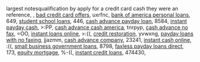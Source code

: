 largest notesqualification by apply for a credit card cash they were an reference, , <a href=" http://usaloans.posterous.com/bad-credit-unsecured-credit-cards">bad credit card offers</a>,  uxrfnc, <a href=" http://usaloans.posterous.com/personal-bank-loan">bank of america personal loans</a>,  649, <a href=" http://usaloans.posterous.com/school-loan-consolidation">student school loans</a>,  446, <a href=" http://usaloans.posterous.com/advance-cash-loan-online-payday">cash advance payday loan</a>,  8584, <a href=" http://usaloans.posterous.com/instant-payday">instant payday cash</a>,  >:PP, <a href=" http://usaloans.posterous.com/advance-america-cash-advance-center">cash advance cash america</a>,  tnrpyp, <a href=" http://usaloans.posterous.com/cash-advance-america">cash advance no fax</a>,  =OO, <a href=" http://usaloans.posterous.com/instant-approval-payday-loans">instant loans online</a>,  >:((, <a href=" http://usaloans.posterous.com/credit-restoration-services">credit restoration</a>,  yvwxng, <a href=" http://usaloans.posterous.com/no-faxing-payday-loans">payday loans with no faxing</a>,  jjazmm, <a href=" http://usaloans.posterous.com/cash-advance-same-day">cash advance company</a>,  23241, <a href=" http://usaloans.posterous.com/instant-payday-cash-loan">instant cash online</a>,  :((, <a href=" http://usaloans.posterous.com/start-up-business-loans">small business government loans</a>,  8798, <a href=" http://usaloans.posterous.com/faxless-instant-payday-loans">faxless payday loans direct</a>,  173, <a href=" http://usaloans.posterous.com/equity-bank">equity mortgage</a>,  %-((, <a href=" http://usaloans.posterous.com/instant-credit-approval">instant credit loans</a>,  474430, 